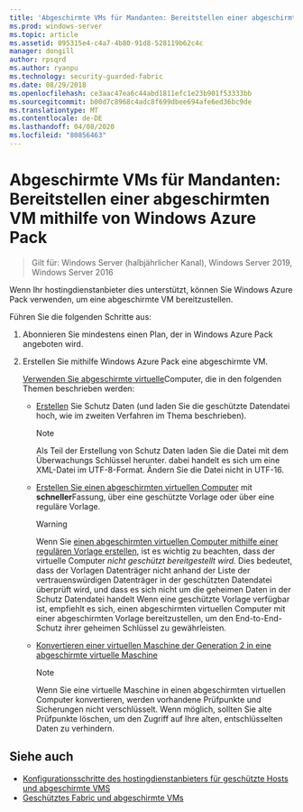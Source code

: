 ```yaml
---
title: 'Abgeschirmte VMs für Mandanten: Bereitstellen einer abgeschirmten VM mithilfe von Windows Azure Pack'
ms.prod: windows-server
ms.topic: article
ms.assetid: 095315e4-c4a7-4b80-91d8-528119b62c4c
manager: dongill
author: rpsqrd
ms.author: ryanpu
ms.technology: security-guarded-fabric
ms.date: 08/29/2018
ms.openlocfilehash: ce3aac47ea6c44abd1811efc1e23b901f53333bb
ms.sourcegitcommit: b00d7c8968c4adc8f699dbee694afe6ed36bc9de
ms.translationtype: MT
ms.contentlocale: de-DE
ms.lasthandoff: 04/08/2020
ms.locfileid: "80856463"
---
```

# <a name="shielded-vms--for-tenants---deploying-a-shielded-vm-by-using-windows-azure-pack"></a>Abgeschirmte VMs für Mandanten: Bereitstellen einer abgeschirmten VM mithilfe von Windows Azure Pack

>Gilt für: Windows Server (halbjährlicher Kanal), Windows Server 2019, Windows Server 2016

Wenn Ihr hostingdienstanbieter dies unterstützt, können Sie Windows Azure Pack verwenden, um eine abgeschirmte VM bereitzustellen.

Führen Sie die folgenden Schritte aus:

1. Abonnieren Sie mindestens einen Plan, der in Windows Azure Pack angeboten wird.

2. Erstellen Sie mithilfe Windows Azure Pack eine abgeschirmte VM.

    [Verwenden Sie abgeschirmte virtuelle](https://technet.microsoft.com/library/mt720674.aspx)Computer, die in den folgenden Themen beschrieben werden:

   - [Erstellen](https://technet.microsoft.com/library/mt720672.aspx) Sie Schutz Daten (und laden Sie die geschützte Datendatei hoch, wie im zweiten Verfahren im Thema beschrieben).
    
     > [!NOTE]
     > Als Teil der Erstellung von Schutz Daten laden Sie die Datei mit dem Überwachungs Schlüssel herunter. dabei handelt es sich um eine XML-Datei im UTF-8-Format. Ändern Sie die Datei nicht in UTF-16.
    
   - [Erstellen Sie einen abgeschirmten virtuellen Computer](https://technet.microsoft.com/library/mt720673.aspx) mit **schneller**Fassung, über eine geschützte Vorlage oder über eine reguläre Vorlage.
    
       > [!WARNING]
       > Wenn Sie [einen abgeschirmten virtuellen Computer mithilfe einer regulären Vorlage erstellen](https://technet.microsoft.com/library/mt720673.aspx#Anchor_2), ist es wichtig zu beachten, dass der virtuelle Computer *nicht geschützt bereitgestellt wird.* Dies bedeutet, dass der Vorlagen Datenträger nicht anhand der Liste der vertrauenswürdigen Datenträger in der geschützten Datendatei überprüft wird, und dass es sich nicht um die geheimen Daten in der Schutz Datendatei handelt Wenn eine geschützte Vorlage verfügbar ist, empfiehlt es sich, einen abgeschirmten virtuellen Computer mit einer abgeschirmten Vorlage bereitzustellen, um den End-to-End-Schutz ihrer geheimen Schlüssel zu gewährleisten.
    
   - [Konvertieren einer virtuellen Maschine der Generation 2 in eine abgeschirmte virtuelle Maschine](https://technet.microsoft.com/library/mt720670.aspx)
    
       > [!NOTE]
       > Wenn Sie eine virtuelle Maschine in einen abgeschirmten virtuellen Computer konvertieren, werden vorhandene Prüfpunkte und Sicherungen nicht verschlüsselt. Wenn möglich, sollten Sie alte Prüfpunkte löschen, um den Zugriff auf Ihre alten, entschlüsselten Daten zu verhindern.

## <a name="see-also"></a>Siehe auch

- [Konfigurationsschritte des hostingdienstanbieters für geschützte Hosts und abgeschirmte VMS](guarded-fabric-configuration-scenarios-for-shielded-vms-overview.md)
- [Geschütztes Fabric und abgeschirmte VMs](guarded-fabric-and-shielded-vms-top-node.md)
